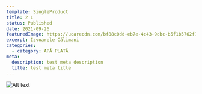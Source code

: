 ```yaml
---
template: SingleProduct
title: 2 L
status: Published
date: 2021-09-26
featuredImage: https://ucarecdn.com/bf88c0dd-eb7e-4c43-9dbc-b5f1b5762f7a/
excerpt: Izvoarele Călimani
categories:
  - category: APĂ PLATĂ
meta:
  description: test meta description
  title: test meta title
---
```

![Alt text](https://ucarecdn.com/00d4e51f-20b3-496d-86d6-bccba7e65760/ "Fata cu apa")